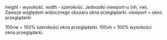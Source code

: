 
height - wysokość.
width - szerokość. 
Jednostki viewport-u (vh, vw). Zawsze względem widocznego obszaru okna przeglądarki.
viewport = okno przeglądarki

100vw = 100% szerokości okna przeglądarki.
100vh = 100% wysokości okna przeglądarki.
